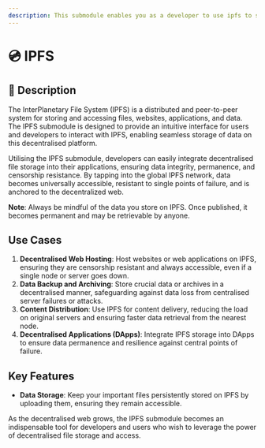 ```yaml
---
description: This submodule enables you as a developer to use ipfs to store your media.
---
```


# 💿 IPFS

## 📖 Description

The InterPlanetary File System (IPFS) is a distributed and peer-to-peer system for storing and accessing files, websites, applications, and data. The IPFS submodule is designed to provide an intuitive interface for users and developers to interact with IPFS, enabling seamless storage of data on this decentralised platform.

Utilising the IPFS submodule, developers can easily integrate decentralised file storage into their applications, ensuring data integrity, permanence, and censorship resistance. By tapping into the global IPFS network, data becomes universally accessible, resistant to single points of failure, and is anchored to the decentralized web.

**Note**: Always be mindful of the data you store on IPFS. Once published, it becomes permanent and may be retrievable by anyone.

## **Use Cases**

1. **Decentralised Web Hosting**: Host websites or web applications on IPFS, ensuring they are censorship resistant and always accessible, even if a single node or server goes down.
2. **Data Backup and Archiving**: Store crucial data or archives in a decentralised manner, safeguarding against data loss from centralised server failures or attacks.
3. **Content Distribution**: Use IPFS for content delivery, reducing the load on original servers and ensuring faster data retrieval from the nearest node.
4. **Decentralised Applications (DApps)**: Integrate IPFS storage into DApps to ensure data permanence and resilience against central points of failure.

## **Key Features**

* **Data Storage**: Keep your important files persistently stored on IPFS by uploading them, ensuring they remain accessible.

As the decentralised web grows, the IPFS submodule becomes an indispensable tool for developers and users who wish to leverage the power of decentralised file storage and access.
